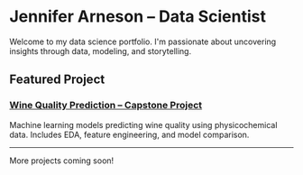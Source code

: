 # Jennifer Arneson – Data Scientist

Welcome to my data science portfolio. I'm passionate about uncovering insights through data, modeling, and storytelling.

## Featured Project

### [Wine Quality Prediction – Capstone Project](https://github.com/jenny-arneson/wine-quality-capstone)
Machine learning models predicting wine quality using physicochemical data. Includes EDA, feature engineering, and model comparison.

---

More projects coming soon!
